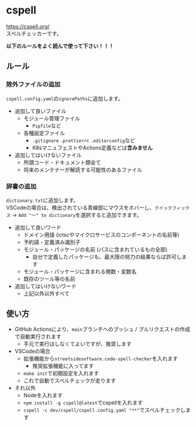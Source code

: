 # cspell

<https://cspell.org/>  
スペルチェッカーです。

**以下のルールをよく読んで使って下さい！！！**

## ルール

### 除外ファイルの追加

`cspell.config.yaml`の`ignorePaths`に追加します。

- 追加して良いファイル
  - モジュール管理ファイル
    - `Pipfile`など
  - 各種設定ファイル
    - `.gitignore` `.prettierrc` `.editorconfig`など
    - K8sマニュフェストやActions定義などは**含みません**
- 追加してはいけないファイル
  - 所謂コード・ドキュメント類全て
  - 将来のメンテナーが解読する可能性のあるファイル

### 辞書の追加

`dictionary.txt`に追加します。  
VSCodeの場合は、検出されている青線部にマウスをホバーし、`クイックフィックス` -> `Add "～" to dictionary`を選択すると追加できます。

- 追加して良いワード
  - ドメイン用語 (ictscやマイクロサービスのコンポーネントの名前等)
  - 予約語・定義済み識別子
  - モジュール・パッケージの名前 (パスに含まれているもの全部)
    - 自分で定義したパッケージも、最大限の努力の結果ならば許可します
  - モジュール・パッケージに含まれる関数・変数名
  - 既存のツール等の名前
- 追加してはいけないワード
  - 上記以外以外すべて

## 使い方

- GitHub Actionsにより、`main`ブランチへのプッシュ / プルリクエストの作成で自動実行されます
  - 手元で実行はしなくてよいですが、推奨します
- VSCodeの場合
  - 拡張機能から`streetsidesoftware.code-spell-checker`を入れます
    - 推奨拡張機能に入ってます
  - `make init`で初期設定を入れます
  - これで自動でスペルチェックが走ります
- それ以外
  - Nodeを入れます
  - `npm install -g cspell@latest`でcspellを入れます
  - `cspell -c dev/cspell/cspell.config.yaml "**"`でスペルチェックします
